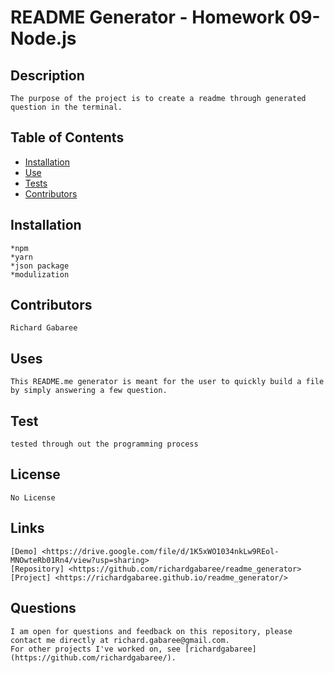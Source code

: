 

  # README Generator - Homework 09-Node.js
  ## Description 
    The purpose of the project is to create a readme through generated question in the terminal.
 
  ## Table of Contents
  * [Installation](#installation)
  * [Use](#use)
  * [Tests](#tests)
  * [Contributors](#contributors)

  ## Installation
    *npm
    *yarn
    *json package
    *modulization

  ## Contributors 
    Richard Gabaree
    
  ## Uses
    This README.me generator is meant for the user to quickly build a file by simply answering a few question.
  ## Test 
    tested through out the programming process
  ## License
    No License
  ## Links
    [Demo] <https://drive.google.com/file/d/1K5xWO1034nkLw9REol-MNOwteRb01Rn4/view?usp=sharing> 
    [Repository] <https://github.com/richardgabaree/readme_generator>
    [Project] <https://richardgabaree.github.io/readme_generator/>
  ## Questions
    I am open for questions and feedback on this repository, please contact me directly at richard.gabaree@gmail.com. 
    For other projects I've worked on, see [richardgabaree](https://github.com/richardgabaree/).
  